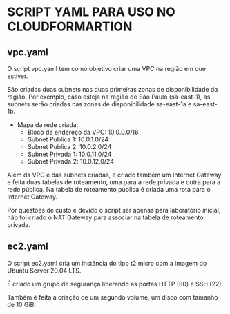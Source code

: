 # SCRIPT YAML PARA USO NO CLOUDFORMARTION
## vpc.yaml

O script vpc.yaml tem como objetivo criar uma VPC na região em que estiver.

São criadas duas subnets nas duas primeiras zonas de disponibilidade da região.
Por exemplo, caso esteja na região de São Paulo (sa-east-1), as subnets serão criadas nas zonas de disponibilidade sa-east-1a e sa-east-1b.

 - Mapa da rede criada:
    - Bloco de endereço da VPC: 10.0.0.0/16
    - Subnet Publica 1: 10.0.1.0/24
    - Subnet Publica 2: 10.0.2.0/24
    - Subnet Privada 1: 10.0.11.0/24
    - Subnet Privada 2: 10.0.12.0/24

Além da VPC e das subnets criadas, é criado também um Internet Gateway e feita duas tabelas de roteamento, uma para a rede privada e outra para a rede pública.
Na tabela de roteamento pública é criada uma rota para o Internet Gateway.

Por questões de custo e devido o script ser apenas para laboratório inicial, não foi criado o NAT Gateway para associar na tabela de roteamento privada.


## ec2.yaml

O script ec2.yaml cria um instância do tipo t2.micro com a imagem do Ubuntu Server 20.04 LTS.

É criado um grupo de segurança liberando as portas HTTP (80) e SSH (22).

Também é feita a criação de um segundo volume, um disco com tamanho de 10 GiB.